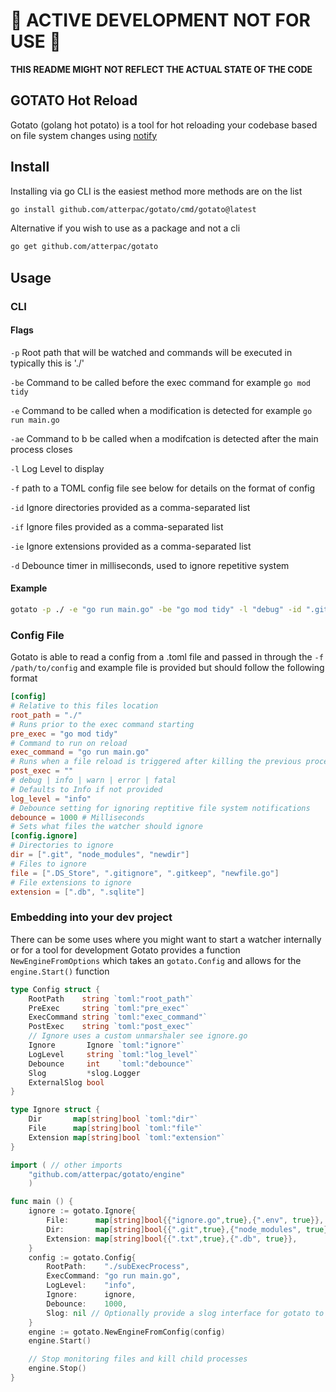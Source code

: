 # :construction: ACTIVE DEVELOPMENT NOT FOR USE :construction:
**THIS README MIGHT NOT REFLECT THE ACTUAL STATE OF THE CODE**
## GOTATO Hot Reload
Gotato (golang hot potato) is a tool for hot reloading your codebase based on file system changes using [notify](https://github.com/rjeczalik/notify)

## Install
Installing via go CLI is the easiest method more methods are on the list
```bash
go install github.com/atterpac/gotato/cmd/gotato@latest
```
Alternative if you wish to use as a package and not a cli
```bash
go get github.com/atterpac/gotato
```
## Usage

### CLI

#### Flags
`-p` Root path that will be watched and commands will be executed in typically this is './'

`-be` Command to be called before the exec command for example `go mod tidy`

`-e` Command to be called when a modification is detected for example `go run main.go`

`-ae` Command to b be called when a modifcation is detected after the main process closes 

`-l` Log Level to display

`-f` path to a TOML config file see below for details on the format of config

`-id` Ignore directories provided as a comma-separated list

`-if` Ignore files provided as a comma-separated list

`-ie` Ignore extensions provided as a comma-separated list

`-d` Debounce timer in milliseconds, used to ignore repetitive system


#### Example
```bash
gotato -p ./ -e "go run main.go" -be "go mod tidy" -l "debug" -id ".git, node_modules" -if ".env" -ie ".db, .sqlite" -d 500
```

### Config File
Gotato is able to read a config from a .toml file and passed in through the `-f /path/to/config` and example file is provided but should follow the following format

```toml
[config]
# Relative to this files location
root_path = "./"
# Runs prior to the exec command starting
pre_exec = "go mod tidy"
# Command to run on reload
exec_command = "go run main.go"
# Runs when a file reload is triggered after killing the previous process
post_exec = ""
# debug | info | warn | error | fatal
# Defaults to Info if not provided
log_level = "info" 
# Debounce setting for ignoring reptitive file system notifications
debounce = 1000 # Milliseconds
# Sets what files the watcher should ignore
[config.ignore]
# Directories to ignore
dir = [".git", "node_modules", "newdir"]
# Files to ignore
file = [".DS_Store", ".gitignore", ".gitkeep", "newfile.go"]
# File extensions to ignore
extension = [".db", ".sqlite"]
```

### Embedding into your dev project
There can be some uses where you might want to start a watcher internally or for a tool for development Gotato provides a function `NewEngineFromOptions` which takes an `gotato.Config` and allows for the `engine.Start()` function

```go
type Config struct {
	RootPath    string `toml:"root_path"`
	PreExec     string `toml:"pre_exec"`
	ExecCommand string `toml:"exec_command"`
	PostExec    string `toml:"post_exec"`
	// Ignore uses a custom unmarshaler see ignore.go
	Ignore       Ignore `toml:"ignore"`
	LogLevel     string `toml:"log_level"`
	Debounce     int    `toml:"debounce"`
	Slog         *slog.Logger
	ExternalSlog bool
}
```

```go 
type Ignore struct {
	Dir       map[string]bool `toml:"dir"`
	File      map[string]bool `toml:"file"`
	Extension map[string]bool `toml:"extension"`
}
```

```go
import ( // other imports
    "github.com/atterpac/gotato/engine"
    )

func main () {
	ignore := gotato.Ignore{
		File:      map[string]bool{{"ignore.go",true},{".env", true}},
		Dir:       map[string]bool{{".git",true},{"node_modules", true}},
		Extension: map[string]bool{{".txt",true},{".db", true}},
	}
	config := gotato.Config{
		RootPath:    "./subExecProcess",
		ExecCommand: "go run main.go",
		LogLevel:    "info",
		Ignore:      ignore,
		Debounce:    1000,
		Slog: nil // Optionally provide a slog interface for gotato to use if nil a default will be provided
	}
	engine := gotato.NewEngineFromConfig(config)
	engine.Start()

	// Stop monitoring files and kill child processes
	engine.Stop()
}
```
